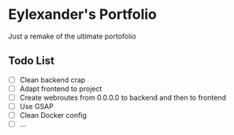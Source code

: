 # Eylexander's Portfolio

Just a remake of the ultimate portofolio

## Todo List

- [ ] Clean backend crap
- [ ] Adapt frontend to project
- [ ] Create webroutes from 0.0.0.0 to backend and then to frontend
- [ ] Use GSAP
- [ ] Clean Docker config
- [ ] ...